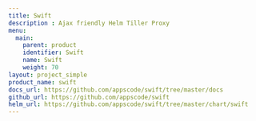 ```yaml
---
title: Swift
description : Ajax friendly Helm Tiller Proxy
menu:
  main:
    parent: product
    identifier: Swift
    name: Swift
    weight: 70
layout: project_simple
product_name: swift
docs_url: https://github.com/appscode/swift/tree/master/docs
github_url: https://github.com/appscode/swift
helm_url: https://github.com/appscode/swift/tree/master/chart/swift
---
```

